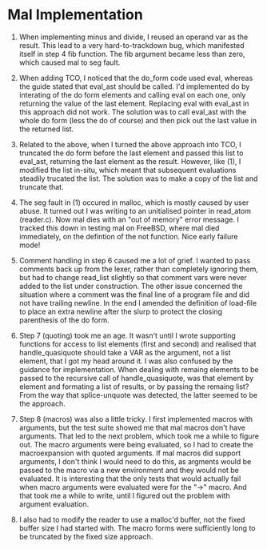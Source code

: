 Mal Implementation 
==================

1. When implementing minus and divide, I reused an operand var as the
result.  This lead to a very hard-to-trackdown bug, which manifested
itself in step 4 fib function. The fib argument became less than zero,
which caused mal to seg fault.

2. When adding TCO, I noticed that the do_form code used eval,
whereas the guide stated that eval_ast should be called.  I'd
implemented do by interating of the do form elements and calling
eval on each one, only returning the value of the last element.
Replacing eval with eval_ast in this approach did not work.  The
solution was to call eval_ast with the whole do form (less the do
of course) and then pick out the last value in the returned list.

3. Related to the above, when I turned the above approach into
TCO, I truncated the do form before the last element and passed
this list to eval_ast, returning the last element as the result.
However, like (1), I modified the list in-situ, which meant that
subsequent evaluations steadily trucated the list.  The solution
was to make a copy of the list and truncate that.

4. The seg fault in (1) occured in malloc, which is mostly caused by
user abuse.  It turned out I was writing to an unitialised pointer in
read_atom (reader.c).  Now mal dies with an "out of memory" error
message. I tracked this down in testing mal on FreeBSD, where mal died
immediately, on the defintion of the not function. Nice early failure mode!

5. Comment handling in step 6 caused me a lot of grief.  I wanted to
pass comments back up from the lexer, rather than completely ignoring
them, but had to change read_list slightly so that comment vars were
never added to the list under construction. The other issue concerned
the situation where a comment was the final line of a program file and
did not have trailing newline.  In the end I amended the definition of
load-file to place an extra newline after the slurp to protect the
closing parenthesis of the do form.

6. Step 7 (quoting) took me an age.  It wasn't until I wrote
supporting functions for access to list elements (first and second)
and realised that handle_quasiquote should take a VAR as the argument,
not a list element, that I got my head around it. I was also confused
by the guidance for implementation.  When dealing with remaing
elements to be passed to the recursive call of handle_quasiquote, was
that element by element and formating a list of results, or by passing
the remaing list?  From the way that splice-unquote was detected, the
latter seemed to be the approach.

7. Step 8 (macros) was also a little tricky.  I first implemented
macros with arguments, but the test suite showed me that mal macros
don't have arguments.  That led to the next problem, which took me a
while to figure out.  The macro arguments were being evaluated, so I
had to create the macroexpansion with quoted arguments. If mal macros
did support arguments, I don't think I would need to do this, as
argments would be passed to the macro via a new environment and they
would not be evaluated. It is interesting that the only tests that
would actually fail when macro arguments were evaluated were for the
"->" macro. And that took me a while to write, until I figured out
the problem with argument evaluation.

8. I also had to modify the reader to use a malloc'd buffer, not the
fixed buffer size I had started with.  The macro forms were
sufficiently long to be truncated by the fixed size approach.

